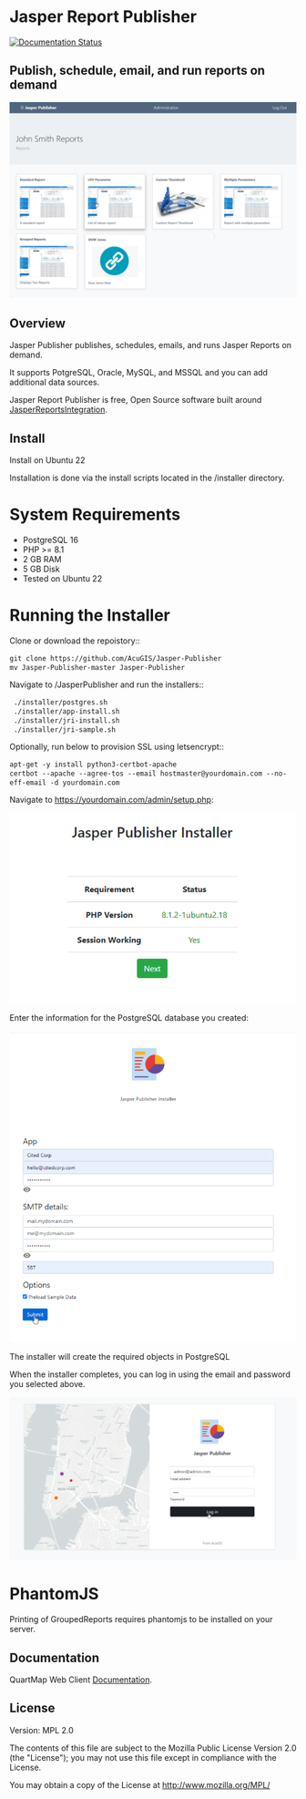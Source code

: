 # Jasper Report Publisher

[![Documentation Status](https://readthedocs.org/projects/jri-viewer/badge/?version=latest)](https://asper-report-publisher.docs.acugis.com/en/latest/?badge=latest)



## Publish, schedule, email, and run reports on demand

![QuartzMap](docs/_static/Jasper-Publisher-Main-min.png)


## Overview

Jasper Publisher publishes, schedules, emails, and runs Jasper Reports on demand.

It supports PotgreSQL, Oracle, MySQL, and MSSQL and you can add additional data sources.

Jasper Report Publisher is free, Open Source software built around [JasperReportsIntegration](https://[pages.github.com](https://github.com/daust/JasperReportsIntegration)/). 


## Install
Install on Ubuntu 22

Installation is done via the install scripts located in the /installer directory.

System Requirements
=======================
* PostgreSQL 16
* PHP >= 8.1
* 2 GB RAM
* 5 GB Disk
* Tested on Ubuntu 22

Running the Installer
=======================

Clone or download the repoistory::

    git clone https://github.com/AcuGIS/Jasper-Publisher
    mv Jasper-Publisher-master Jasper-Publisher

Navigate to /JasperPublisher and run the installers::

     ./installer/postgres.sh
     ./installer/app-install.sh
     ./installer/jri-install.sh
     ./installer/jri-sample.sh

Optionally, run below to provision SSL using letsencrypt::

    apt-get -y install python3-certbot-apache
    certbot --apache --agree-tos --email hostmaster@yourdomain.com --no-eff-email -d yourdomain.com


Navigate to https://yourdomain.com/admin/setup.php:

![Setup](docs/_static/install-1.png)

Enter the information for the PostgreSQL database you created:

![Setup](docs/_static/install-screen-2.png)

The installer will create the required objects in PostgreSQL

When the installer completes, you can log in using the email and password you selected above.

![Setup](docs/_static/install-3.png)

PhantomJS
===================

Printing of GroupedReports requires phantomjs to be installed on your server.




 
## Documentation

QuartMap Web Client [Documentation](https://jasper-report-publisher.docs.acugis.com).


## License
Version: MPL 2.0

The contents of this file are subject to the Mozilla Public License Version 2.0 (the "License"); you may not use this file except in compliance with the License. 

You may obtain a copy of the License at http://www.mozilla.org/MPL/

